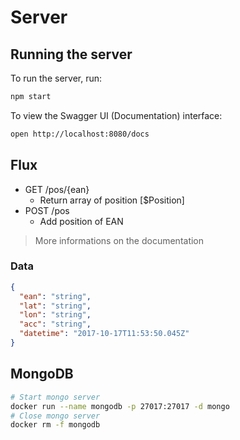 # Server

## Running the server
To run the server, run:

```sh
npm start
```

To view the Swagger UI (Documentation) interface:

```sh
open http://localhost:8080/docs
```

## Flux

- GET /pos/{ean}
  - Return array of position [$Position]
- POST /pos
  - Add position of EAN

> More informations on the documentation

### Data
```json
{
  "ean": "string",
  "lat": "string",
  "lon": "string",
  "acc": "string",
  "datetime": "2017-10-17T11:53:50.045Z"
}
```

## MongoDB

```sh
# Start mongo server
docker run --name mongodb -p 27017:27017 -d mongo
# Close mongo server
docker rm -f mongodb
```
